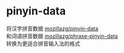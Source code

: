 # pinyin-data

将汉字拼音数据 [mozillazg/pinyin-data](https://github.com/mozillazg/pinyin-data)  
和词语拼音数据 [mozillazg/phrase-pinyin-data](https://github.com/mozillazg/phrase-pinyin-data)  
转换为更适合拼音输入法的格式
